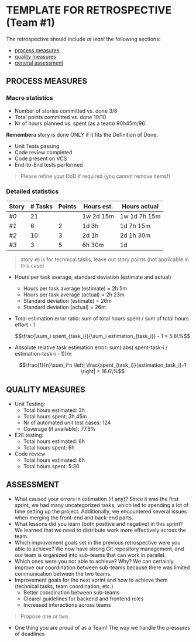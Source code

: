 TEMPLATE FOR RETROSPECTIVE (Team #1)
=====================================

The retrospective should include _at least_ the following
sections:

- [process measures](#process-measures)
- [quality measures](#quality-measures)
- [general assessment](#assessment)

## PROCESS MEASURES 

### Macro statistics

- Number of stories committed vs. done 3/8
- Total points committed vs. done 10/10
- Nr of hours planned vs. spent (as a team) 90h45m/96

**Remember**a story is done ONLY if it fits the Definition of Done:
 
- Unit Tests passing
- Code review completed
- Code present on VCS
- End-to-End tests performed

> Please refine your DoD if required (you cannot remove items!) 

### Detailed statistics

| Story  | # Tasks | Points | Hours est. | Hours actual |
|--------|---------|--------|------------|--------------|
| _#0_   |        21 |       |   1w 2d 15m |    1w 1d 7h 15m          |
| _#1_   |    6     | 2       |        1d 3h    |   1d 7h 15m           |
| _#2_   |    10     | 3       |       2d 1h    |   2d 1h 30m          |
| _#3_   |    3     | 5       |        6h 30m   |   1d          |

   

> story `#0` is for technical tasks, leave out story points (not applicable in this case)

- Hours per task average, standard deviation (estimate and actual)
  - Hours per task average (estimate) = 2h 5m
  - Hours per task average (actual) =  2h 23m
  - Standard deviation (estimate) = 26m
  - Standard deviation (actual) =  26m
- Total estimation error ratio: sum of total hours spent / sum of total hours effort - 1

    $$\frac{\sum_i spent_{task_i}}{\sum_i estimation_{task_i}} - 1 = 5.8\%$$
    
- Absolute relative task estimation error: sum( abs( spent-task-i / estimation-task-i - 1))/n

    $$\frac{1}{n}\sum_i^n \left| \frac{spent_{task_i}}{estimation_task_i}-1 \right| = 16.6\%$$
  
## QUALITY MEASURES 

- Unit Testing:
  - Total hours estimated: 3h
  - Total hours spent: 3h 45m
  - Nr of automated unit test cases: 124 
  - Coverage (if available): 77.6%
- E2E testing:
  - Total hours estimated: 6h
  - Total hours spent: 6h
- Code review 
  - Total hours estimated: 6h
  - Total hours spent: 5:30
  


## ASSESSMENT

- What caused your errors in estimation (if any)?
  Since it was the first sprint, we had many uncategorized tasks, which led to spending a lot of time setting up the project. Additionally, we encountered several issues when merging the front-end and back-end parts.
- What lessons did you learn (both positive and negative) in this sprint?
    We learned that we need to distribute work more effectively across the team.
- Which improvement goals set in the previous retrospective were you able to achieve?
    We now have strong Git repository management, and our team is organized into sub-teams that can work in parallel.
-	Which ones were you not able to achieve? Why?
    We can certainly improve our coordination between sub-teams because there was limited communication between the two teams.
-	Improvement goals for the next sprint and how to achieve them (technical tasks, team coordination, etc.)
	  - Better coordination between sub-teams
	  - Clearer guidelines for backend and frontend roles
	  - Increased interactions across teams
  > Propose one or two 
  - One thing you are proud of as a Team!
    The way we handle the pressures of deadlines